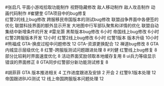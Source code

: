 
#张启凡 
平面小游戏拾取功能制作
视野隐藏修改
敌人移动制作
敌人攻击制作
动画代码制作
#崔健奎 
GTA项目中的bug修复    
红警2的线上bug修改
跨服移民帝国版本的测试bug修改
联盟战争界面中各便签的优化
联盟科技界面的额外显示开发
大地图中行军部队聚焦和详情的优化
联盟自动集结中新增条件的开发
#雷龙灏 
黑帮版本bug修改  6小时
帝国线上bug修改  6小时
红警2跨服版本开发 12小时 
红警2线上bug修改 6小时
红警1版本 版本升级  10小时 
#熊福成 
GTA-换皮过程中问题修改                                      12
GTA-资源更换配合                                                 12
禅道bug修改                                                           8
GTA内城显示层级优化                                            8
红警-跨服版测试问题跟进处理                               8
#刘健 
红警线上bug修复	8
部分比较耗时界面速度优化	8
活动界面奖励领取本地缓存复用	8
ui兵力等级显示错误的界面修正	8
GTA同步红警部分新功能测试修复	8

#胡菲菲 
GTA 版本推进相关 4
工作进度跟进及安排   2
开会 2
红警9.1版本处理     12
帝国跟进BUG测试       12
线上帝国跨服版本问题处理    12